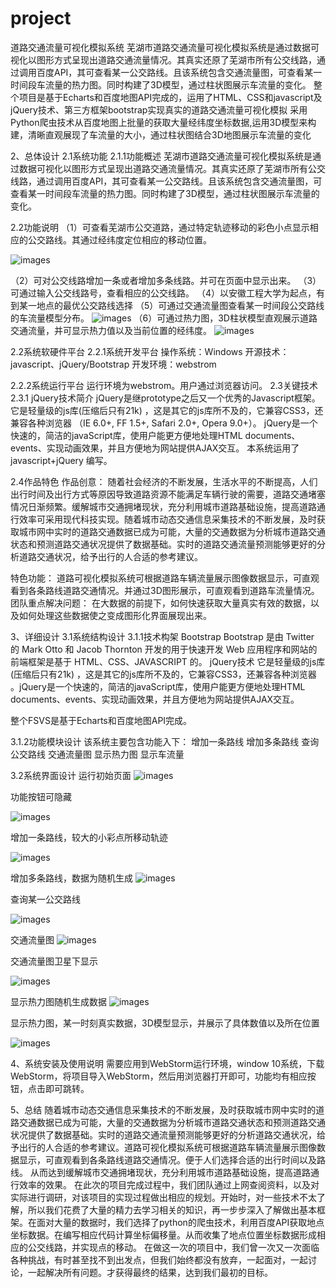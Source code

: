 # project
道路交通流量可视化模拟系统
芜湖市道路交通流量可视化模拟系统是通过数据可视化以图形方式呈现出道路交通流量情况。其真实还原了芜湖市所有公交线路，通过调用百度API，其可查看某一公交路线。且该系统包含交通流量图，可查看某一时间段车流量的热力图。同时构建了3D模型，通过柱状图展示车流量的变化。
整个项目是基于Echarts和百度地图API完成的，运用了HTML、CSS和javascript及jQuery技术、第三方框架bootstrap实现真实的道路交通流量可视化模拟
采用Python爬虫技术从百度地图上批量的获取大量经纬度坐标数据,运用3D模型来构建，清晰直观展现了车流量的大小，通过柱状图结合3D地图展示车流量的变化


2、总体设计
2.1系统功能
2.1.1功能概述
芜湖市道路交通流量可视化模拟系统是通过数据可视化以图形方式呈现出道路交通流量情况。其真实还原了芜湖市所有公交线路，通过调用百度API，其可查看某一公交路线。且该系统包含交通流量图，可查看某一时间段车流量的热力图。同时构建了3D模型，通过柱状图展示车流量的变化。

2.2功能说明
（1）可查看芜湖市公交道路，通过特定轨迹移动的彩色小点显示相应的公交路线。其通过经纬度定位相应的移动位置。

![images](https://github.com/wind0926/Visualization/blob/master/%E4%BD%9C%E5%93%81%E5%9B%BE%E7%89%87/1%20(1).jpg)

（2）可对公交线路增加一条或者增加多条线路。并可在页面中显示出来。
（3）可通过输入公交线路号，查看相应的公交线路。
（4）以安徽工程大学为起点，有到某一地点的最优公交路线选择
（5）可通过交通流量图查看某一时间段公交路线的车流量模型分布。
![images](https://github.com/wind0926/Visualization/blob/master/%E4%BD%9C%E5%93%81%E5%9B%BE%E7%89%87/1%20(2).jpg)
（6）可通过热力图，3D柱状模型直观展示道路交通流量，并可显示热力值以及当前位置的经纬度。
![images](https://github.com/wind0926/Visualization/blob/master/%E4%BD%9C%E5%93%81%E5%9B%BE%E7%89%87/1%20(3).jpg)

2.2系统软硬件平台
2.2.1系统开发平台
操作系统：Windows 
开源技术：javascript、jQuery/Bootstrap
开发环境：webstrom

2.2.2系统运行平台
运行环境为webstrom。用户通过浏览器访问。
2.3关键技术
2.3.1 jQuery技术简介
jQuery是继prototype之后又一个优秀的Javascript框架。它是轻量级的js库(压缩后只有21k) ，这是其它的js库所不及的，它兼容CSS3，还兼容各种浏览器 （IE 6.0+, FF 1.5+, Safari 2.0+, Opera 9.0+）。
jQuery是一个快速的，简洁的javaScript库，使用户能更方便地处理HTML documents、events、实现动画效果，并且方便地为网站提供AJAX交互。
本系统运用了javascript+jQuery 编写。

2.4作品特色
作品创意：
随着社会经济的不断发展，生活水平的不断提高，人们出行时间及出行方式等原因导致道路资源不能满足车辆行驶的需要，道路交通堵塞情况日渐频繁。缓解城市交通拥堵现状，充分利用城市道路基础设施，提高道路通行效率可采用现代科技实现。随着城市动态交通信息采集技术的不断发展，及时获取城市网中实时的道路交通数据已成为可能，大量的交通数据为分析城市道路交通状态和预测道路交通状况提供了数据基础。实时的道路交通流量预测能够更好的分析道路交通状况，给予出行的人合适的参考建议。

特色功能：
道路可视化模拟系统可根据道路车辆流量展示图像数据显示，可直观看到各条路线道路交通情况。并通过3D图形展示，可直观看到道路车流量情况。
团队重点解决问题：
     在大数据的前提下，如何快速获取大量真实有效的数据，以及如何处理这些数据使之变成图形化界面展现出来。

3、详细设计
3.1系统结构设计
3.1.1技术构架
Bootstrap
Bootstrap 是由 Twitter 的 Mark Otto 和 Jacob Thornton 开发的用于快速开发 Web 应用程序和网站的前端框架是基于 HTML、CSS、JAVASCRIPT 的。
jQuery技术
它是轻量级的js库(压缩后只有21k) ，这是其它的js库所不及的，它兼容CSS3，还兼容各种浏览器 。jQuery是一个快速的，简洁的javaScript库，使用户能更方便地处理HTML documents、events、实现动画效果，并且方便地为网站提供AJAX交互。

整个FSVS是基于Echarts和百度地图API完成。

3.1.2功能模块设计
该系统主要包含功能入下：
增加一条路线
增加多条路线
查询公交路线
交通流量图
显示热力图
显示车流量

3.2系统界面设计
运行初始页面
![images](https://github.com/wind0926/Visualization/blob/master/%E4%BD%9C%E5%93%81%E5%9B%BE%E7%89%87/1%20(4).jpg)

功能按钮可隐藏

![images](https://github.com/wind0926/Visualization/blob/master/%E4%BD%9C%E5%93%81%E5%9B%BE%E7%89%87/1%20(5).jpg)

增加一条路线，较大的小彩点所移动轨迹

![images](https://github.com/wind0926/Visualization/blob/master/%E4%BD%9C%E5%93%81%E5%9B%BE%E7%89%87/1%20(6).jpg)









增加多条路线，数据为随机生成
![images](https://github.com/wind0926/Visualization/blob/master/%E4%BD%9C%E5%93%81%E5%9B%BE%E7%89%87/1%20(7).jpg)

查询某一公交路线






![images](https://github.com/wind0926/Visualization/blob/master/%E4%BD%9C%E5%93%81%E5%9B%BE%E7%89%87/1%20(8).jpg)





交通流量图
![images](https://github.com/wind0926/Visualization/blob/master/%E4%BD%9C%E5%93%81%E5%9B%BE%E7%89%87/1%20(9).jpg)

交通流量图卫星下显示





![images](https://github.com/wind0926/Visualization/blob/master/%E4%BD%9C%E5%93%81%E5%9B%BE%E7%89%87/1%20(10).jpg)






显示热力图随机生成数据
![images](https://github.com/wind0926/Visualization/blob/master/%E4%BD%9C%E5%93%81%E5%9B%BE%E7%89%87/1%20(11).jpg)

显示热力图，某一时刻真实数据，3D模型显示，并展示了具体数值以及所在位置
  


![images](https://github.com/wind0926/Visualization/blob/master/%E4%BD%9C%E5%93%81%E5%9B%BE%E7%89%87/1%20(12).jpg)






4、系统安装及使用说明
需要应用到WebStorm运行环境，window 10系统，下载WebStorm，将项目导入WebStorm，然后用浏览器打开即可，功能均有相应按钮，点击即可跳转。


5、总结
随着城市动态交通信息采集技术的不断发展，及时获取城市网中实时的道路交通数据已成为可能，大量的交通数据为分析城市道路交通状态和预测道路交通状况提供了数据基础。实时的道路交通流量预测能够更好的分析道路交通状况，给予出行的人合适的参考建议。道路可视化模拟系统可根据道路车辆流量展示图像数据显示，可直观看到各条路线道路交通情况。便于人们选择合适的出行时间以及路线。
从而达到缓解城市交通拥堵现状，充分利用城市道路基础设施，提高道路通行效率的效果。
在此次的项目完成过程中，我们团队通过上网查阅资料，以及对实际进行调研，对该项目的实现过程做出相应的规划。开始时，对一些技术不太了解，所以我们花费了大量的精力去学习相关的知识，再一步步深入了解做出基本框架。在面对大量的数据时，我们选择了python的爬虫技术，利用百度API获取地点坐标数据。在编写相应代码计算坐标偏移量。从而收集了地点位置坐标数据形成相应的公交线路，并实现点的移动。
在做这一次的项目中，我们曾一次又一次面临各种挑战，有时甚至找不到出发点，但我们始终都没有放弃，一起面对，一起讨论，一起解决所有问题。才获得最终的结果，达到我们最初的目标。
